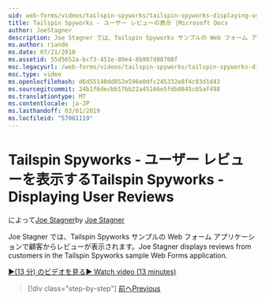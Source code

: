 ```yaml
---
uid: web-forms/videos/tailspin-spyworks/tailspin-spyworks-displaying-user-reviews
title: Tailspin Spyworks - ユーザー レビューの表示 |Microsoft Docs
author: JoeStagner
description: Joe Stagner では、Tailspin Spyworks サンプルの Web フォーム アプリケーションで顧客からレビューが表示されます。
ms.author: riande
ms.date: 07/21/2010
ms.assetid: 55d5652a-bcf3-451e-89e4-8b907d88708f
msc.legacyurl: /web-forms/videos/tailspin-spyworks/tailspin-spyworks-displaying-user-reviews
msc.type: video
ms.openlocfilehash: d6d55140dd852e596e0dfc245332e8f4c03d1d43
ms.sourcegitcommit: 24b1f6decbb17bb22a45166e5fdb0845c65af498
ms.translationtype: MT
ms.contentlocale: ja-JP
ms.lasthandoff: 03/01/2019
ms.locfileid: "57061119"
---
```

<a name="tailspin-spyworks---displaying-user-reviews"></a><span data-ttu-id="a3b8e-103">Tailspin Spyworks - ユーザー レビューを表示する</span><span class="sxs-lookup"><span data-stu-id="a3b8e-103">Tailspin Spyworks - Displaying User Reviews</span></span>
====================
<span data-ttu-id="a3b8e-104">によって[Joe Stagner](https://github.com/JoeStagner)</span><span class="sxs-lookup"><span data-stu-id="a3b8e-104">by [Joe Stagner](https://github.com/JoeStagner)</span></span>

<span data-ttu-id="a3b8e-105">Joe Stagner では、Tailspin Spyworks サンプルの Web フォーム アプリケーションで顧客からレビューが表示されます。</span><span class="sxs-lookup"><span data-stu-id="a3b8e-105">Joe Stagner displays reviews from customers in the Tailspin Spyworks sample Web Forms application.</span></span>

[<span data-ttu-id="a3b8e-106">&#9654;(13 分) のビデオを見る</span><span class="sxs-lookup"><span data-stu-id="a3b8e-106">&#9654; Watch video (13 minutes)</span></span>](https://channel9.msdn.com/Blogs/ASP-NET-Site-Videos/tailspin-spyworks-displaying-user-reviews)

> [!div class="step-by-step"]
> [<span data-ttu-id="a3b8e-107">前へ</span><span class="sxs-lookup"><span data-stu-id="a3b8e-107">Previous</span></span>](tailspin-spyworks-adding-user-product-reviews.md)

